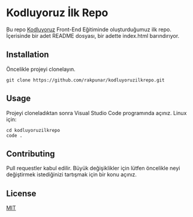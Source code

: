 # Kodluyoruz İlk Repo

Bu repo [Kodluyoruz](https://www.kodluyoruz.org) Front-End Eğitiminde oluşturduğumuz ilk repo. İçerisinde bir adet README dosyası, bir adette index.html barındırıyor.

## Installation

Öncelikle projeyi clonelayın.
```
git clone https://github.com/rakpunar/kodluyoruzilkrepo.git
```

## Usage

Projeyi cloneladıktan sonra Visual Studio Code programında açınız.
Linux için:
```
cd kodluyoruzilkrepo
code .
```

## Contributing

Pull requestler kabul edilir. Büyük değişiklikler için lütfen öncelikle neyi değiştirmek istediğinizi tartışmak için bir konu açınız.

## License

[MIT](https://choosealicense.com/licenses/mit/)
